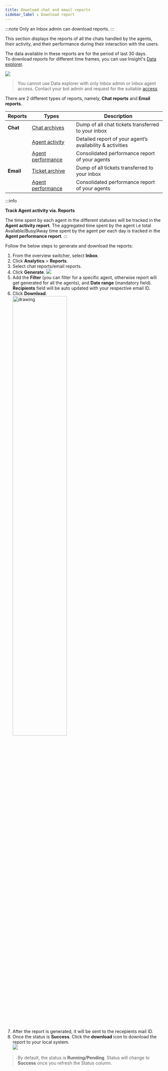 ```yaml
---
title: Download chat and email reports
sidebar_label : Download report
---
```


  

:::note
Only an Inbox admin can download reports.
:::

  
This section displays the reports of all the chats handled by the agents, their activity, and their performance during their interaction with the users.

The data available in these reports are for the period of last 30 days.         
To download reports for different time frames, you can use Insight's [Data explorer](https://docs.yellow.ai/docs/platform_concepts/growth/dataexplorer/intro).          


![](https://cdn.yellowmessenger.com/assets/yellow-docs/reportsmain.png)
  
> You cannot use Data explorer with only Inbox admin or Inbox agent access. Contact your bot admin and request for the suitable [access](https://docs.yellow.ai/docs/platform_concepts/get_started/add-bot-collaborators#1-share-bot-access).
   

There are 2 different types of reports, namely, **Chat reports** and **Email reports**.

  

| Reports| Types | Description |
| -------- | -------- | -------- |
| **Chat** | [Chat archives](https://docs.yellow.ai/docs/platform_concepts/inbox/analytics-reports/reports/chats/chat-archives-report) | Dump of all chat tickets transferred to your inbox |
||[Agent activity](https://docs.yellow.ai/docs/platform_concepts/inbox/analytics-reports/reports/chats/chat-agent-activity-report)| Detailed report of your agent’s availability & activities|
||[Agent performance](https://docs.yellow.ai/docs/platform_concepts/inbox/analytics-reports/reports/chats/chat-agent-performance-report)|Consolidated performance report of your agents|
|**Email**|[Ticket archive](https://docs.yellow.ai/docs/platform_concepts/inbox/analytics-reports/reports/tickets/ticket-archive-report)|Dump of all tickets transferred to your inbox|
||[Agent performance](https://docs.yellow.ai/docs/platform_concepts/inbox/analytics-reports/reports/tickets/ticket-agent-performance-report)|Consolidated performance report of your agents|

  
  
:::info

**Track Agent activity via. Reports**

The time spent by each agent in the different statuses will be tracked in the **Agent activity report**. The aggregated time spent by the agent i.e total Available/Busy/Away time spent by the agent per each day is tracked in the **Agent performance report**.
:::



Follow the below steps to generate and download the reports:

  

1. From the overview switcher, select **Inbox**.
2. Click **Analytics** > **Reports**.  
3. Select chat reports/email reports.
4. Click **Generate**.
    ![](https://cdn.yellowmessenger.com/assets/yellow-docs/download.png)
5. Add the **Filter** (you can filter for a specific agent, otherwise report will get generated for all the agents), and **Date range** (mandatory field). **Recipients** field will be auto updated with your respective email ID.       
6. Click **Download**.               
    <img src="https://cdn.yellowmessenger.com/assets/yellow-docs/filter.png" alt="drawing" width="60%"/>    
7. After the report is generated, it will be sent to the recepients mail ID. 
8. Once the status is **Success**. Click the **download** icon to download the report to your local system.                                                 
![](https://cdn.yellowmessenger.com/assets/yellow-docs/status.png)

> By default, the status is **Running/Pending**. Status will change to **Success** once you refresh the Status column. 

